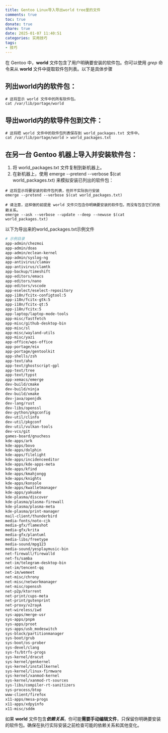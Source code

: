 ```yaml
---
title: Gentoo Linux导入导出world tree里的文件
comments: true
toc: true
donate: true
share: true
date: 2025-01-07 11:40:51
categories: 实用技巧
tags:
- 技巧
---
```

在 Gentoo 中，**world** 文件包含了用户明确要安装的软件包。你可以使用 *grep* 命令来从 **world** 文件中提取软件包列表。以下是具体步骤

## 列出world内的软件包：

```shell
# 这将显示 world 文件中的所有软件包。
cat /var/lib/portage/world
```

## 导出world内的软导件包到文件：

```shell
# 这将把 world 文件中的软件包列表保存到 world_packages.txt 文件中。
cat /var/lib/portage/world > world_packages.txt
```

## 在另一台 Gentoo 机器上导入并安装软件包：

1. 将 world_packages.txt 文件复制到新机器上。
2. 在新机器上，使用 emerge --pretend --verbose $(cat world_packages.txt) 来模拟安装已列出的软件包：

```shell
# 这将显示将要安装的软件包列表，但并不实际执行安装
emerge --pretend --verbose $(cat world_packages.txt)

# 请注意，这样做的前提是 world 文件只包含你明确要安装的软件包，而没有包含它们的依赖关系。
emerge --ask --verbose --update --deep --newuse $(cat world_packages.txt)
```

以下为导出来的world_packages.txt示例文件

```bash
# 示例目录
app-admin/chezmoi
app-admin/doas
app-admin/eclean-kernel
app-admin/syslog-ng
app-antivirus/clamav
app-antivirus/clamtk
app-backup/timeshift
app-editors/emacs
app-editors/nano
app-editors/vscode
app-eselect/eselect-repository
app-i18n/fcitx-configtool:5
app-i18n/fcitx-gtk:5
app-i18n/fcitx-qt:5
app-i18n/fcitx:5
app-laptop/laptop-mode-tools
app-misc/fastfetch
app-misc/github-desktop-bin
app-misc/sl
app-misc/wayland-utils
app-misc/yazi
app-office/wps-office
app-portage/eix
app-portage/gentoolkit
app-shells/zsh
app-text/aha
app-text/ghostscript-gpl
app-text/tree
app-text/typst
app-xemacs/emerge
dev-build/cmake
dev-build/ninja
dev-build/xmake
dev-java/openjdk
dev-lang/rust
dev-libs/openssl
dev-python/pkgconfig
dev-util/clinfo
dev-util/pkgconf
dev-util/vulkan-tools
dev-vcs/git
games-board/gnuchess
kde-apps/ark
kde-apps/bovo
kde-apps/dolphin
kde-apps/filelight
kde-apps/incidenceeditor
kde-apps/kde-apps-meta
kde-apps/kfind
kde-apps/kmahjongg
kde-apps/knights
kde-apps/konsole
kde-apps/kwalletmanager
kde-apps/yakuake
kde-plasma/discover
kde-plasma/plasma-firewall
kde-plasma/plasma-meta
kde-plasma/print-manager
mail-client/thunderbird
media-fonts/noto-cjk
media-gfx/flameshot
media-gfx/krita
media-gfx/plantuml
media-libs/freetype
media-sound/mpg123
media-sound/yesplaymusic-bin
net-firewall/firewalld
net-fs/samba
net-im/telegram-desktop-bin
net-im/tencent-qq
net-im/wemeet
net-misc/chrony
net-misc/networkmanager
net-misc/openssh
net-p2p/ktorrent
net-print/cups-meta
net-print/gutenprint
net-proxy/v2rayA
net-wireless/iwd
sys-apps/merge-usr
sys-apps/pnpm
sys-apps/proot
sys-apps/usb_modeswitch
sys-block/partitionmanager
sys-boot/grub
sys-boot/os-prober
sys-devel/clang
sys-fs/btrfs-progs
sys-kernel/dracut
sys-kernel/genkernel
sys-kernel/installkernel
sys-kernel/linux-firmware
sys-kernel/xanmod-kernel
sys-kernel/xanmod-rt-sources
sys-libs/compiler-rt-sanitizers
sys-process/btop
www-client/firefox
x11-apps/mesa-progs
x11-apps/xdpyinfo
x11-misc/sddm
```

如果 **world** 文件包含***依赖关系***，你可能**需要手动编辑文件**，只保留你明确要安装的软件包。确保在执行实际安装之前检查可能的依赖关系和其他变化。
